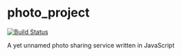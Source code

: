 photo_project
=============

[![Build Status](https://travis-ci.org/matto1990/photo_project.png)](https://travis-ci.org/matto1990/photo_project)

A yet unnamed photo sharing service written in JavaScript